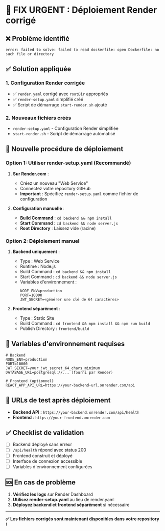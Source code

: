 # 🚨 FIX URGENT : Déploiement Render corrigé

## ❌ Problème identifié
```
error: failed to solve: failed to read dockerfile: open Dockerfile: no such file or directory
```

## ✅ Solution appliquée

### 1. Configuration Render corrigée
- ✅ `render.yaml` corrigé avec `rootDir` appropriés
- ✅ `render-setup.yaml` simplifié créé
- ✅ Script de démarrage `start-render.sh` ajouté

### 2. Nouveaux fichiers créés
- `render-setup.yaml` - Configuration Render simplifiée
- `start-render.sh` - Script de démarrage automatisé

## 🚀 Nouvelle procédure de déploiement

### Option 1: Utiliser render-setup.yaml (Recommandé)

1. **Sur Render.com** :
   - Créez un nouveau "Web Service"
   - Connectez votre repository GitHub
   - **Important** : Spécifiez `render-setup.yaml` comme fichier de configuration

2. **Configuration manuelle** :
   - **Build Command** : `cd backend && npm install`
   - **Start Command** : `cd backend && node server.js`
   - **Root Directory** : Laissez vide (racine)

### Option 2: Déploiement manuel

1. **Backend uniquement** :
   - Type : Web Service
   - Runtime : Node.js
   - Build Command : `cd backend && npm install`
   - Start Command : `cd backend && node server.js`
   - Variables d'environnement :
     ```
     NODE_ENV=production
     PORT=10000
     JWT_SECRET=<générer une clé de 64 caractères>
     ```

2. **Frontend séparément** :
   - Type : Static Site
   - Build Command : `cd frontend && npm install && npm run build`
   - Publish Directory : `frontend/build`

## 🔧 Variables d'environnement requises

```env
# Backend
NODE_ENV=production
PORT=10000
JWT_SECRET=your_jwt_secret_64_chars_minimum
DATABASE_URL=postgresql://... (fourni par Render)

# Frontend (optionnel)
REACT_APP_API_URL=https://your-backend-url.onrender.com/api
```

## 🎯 URLs de test après déploiement

- **Backend API** : `https://your-backend.onrender.com/api/health`
- **Frontend** : `https://your-frontend.onrender.com`

## ✅ Checklist de validation

- [ ] Backend déployé sans erreur
- [ ] `/api/health` répond avec status 200
- [ ] Frontend construit et déployé
- [ ] Interface de connexion accessible
- [ ] Variables d'environnement configurées

## 🆘 En cas de problème

1. **Vérifiez les logs** sur Render Dashboard
2. **Utilisez render-setup.yaml** au lieu de render.yaml
3. **Déployez backend et frontend séparément** si nécessaire

---

**✅ Les fichiers corrigés sont maintenant disponibles dans votre repository !**